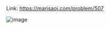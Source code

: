 Link: https://marisaoj.com/problem/507

![image](https://github.com/user-attachments/assets/3e42073f-450a-41c8-955a-98e21e176fb6)
